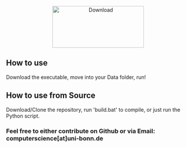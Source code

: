 <center>
<a href="https://github.com/lennihein/Lol-Data-Tool/raw/master/dist/LoL_Data_Tool.exe">
  <img src="https://lennihein.github.io/LoL-Data-Tool/pages/download.png" alt="Download" height="114" width="251">
</a>
</center>

## How to use

Download the executable, move into your Data folder, run!

## How to use from Source

Download/Clone the repository, run 'build.bat' to compile, or just run the Python script.

<h3>Feel free to either contribute on Github or via Email: computerscience[at]uni-bonn.de</h3>
